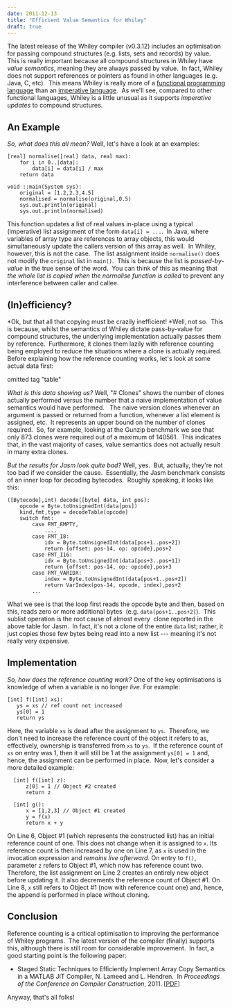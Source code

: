 ```yaml
---
date: 2011-12-13
title: "Efficient Value Semantics for Whiley"
draft: true
---
```


The latest release of the Whiley compiler (v0.3.12) includes an optimisation for passing compound structures (e.g. lists, sets and records) by value.  This is really important because all compound structures in Whiley have *value semantics*, meaning they are always passed by value.  In fact, Whiley does not support references or pointers as found in other languages (e.g. Java, C, etc).  This means Whiley is really more of a [functional programming language](http://wikipedia.org/wiki/Functional_programming) than an [imperative language](http://wikipedia.org/wiki/Imperative_programming).  As we'll see, compared to other functional languages, Whiley is a little unusual as it supports *imperative updates* to compound structures.

## An Example

*So, what does this all mean?* Well, let's have a look at an examples:

```whiley
[real] normalise([real] data, real max):
    for i in 0..|data|:
        data[i] = data[i] / max
    return data

void ::main(System sys):
    original = [1.2,2.3,4.5]
    normalised = normalise(original,0.5)
    sys.out.println(original)
    sys.out.println(normalised)
```

This function updates a list of real values in-place using a typical (imperative) list assignment of the form `data[i] = ...`.  In Java, where variables of array type are references to array objects, this would simultaneously update the callers version of this array as well.  In Whiley, however, this is not the case.  The list assignment inside `normalise()` does not modify the `original` list in `main()`.  This is because the list is *passed-by-value* in the true sense of the word.  You can think of this as meaning that *the whole list is copied when the normalise function is called* to prevent any interference between caller and callee.

## (In)efficiency?

*Ok, but that all that copying must be crazily inefficient! *Well, not so.  This is because, whilst the semantics of Whiley dictate pass-by-value for compound structures, the underlying implementation actually passes them by reference.  Furthermore, it clones them lazily with reference counting being employed to reduce the situations where a clone is actually required.  Before explaining how the reference counting works, let's look at some actual data first:

omitted tag "table"

*What is this data showing us?* Well, "# Clones" shows the number of clones actually performed versus the number that a naive implementation of value semantics would have performed.   The naive version clones whenever an argument is passed or returned from a function, whenever a list element is assigned, etc.  It represents an upper bound on the number of clones required.  So, for example, looking at the Gunzip benchmark we see that only 873 clones were required out of a maximum of 140561.  This indicates that, in the vast majority of cases, value semantics does not actually result in many extra clones.

*But the results for Jasm look quite bad?* Well, yes.  But, actually, they're not too bad if we consider the cause.  Essentially, the Jasm benchmark consists of an inner loop for decoding bytecodes.  Roughly speaking, it looks like this:

```whiley
([Bytecode],int) decode([byte] data, int pos):
    opcode = Byte.toUnsignedInt(data[pos])
    kind,fmt,type = decodeTable[opcode]
    switch fmt:
        case FMT_EMPTY,
            ....
        case FMT_I8:
            idx = Byte.toUnsignedInt(data[pos+1..pos+2])
            return {offset: pos-14, op: opcode},pos+2
        case FMT_I16:
            idx = Byte.toUnsignedInt(data[pos+3..pos+1])
            return {offset: pos-14, op: opcode},pos+3
        case FMT_VARIDX:
            index = Byte.toUnsignedInt(data[pos+1..pos+2])
            return VarIndex(pos-14, opcode, index),pos+2
        ...
```

What we see is that the loop first reads the opcode byte and then, based on this, reads zero or more additional bytes  (e.g. `data[pos+1..pos+2]`).  This sublist operation is the root cause of almost every  clone reported in the above table for Jasm.  In fact, it's not a clone of the entire `data` list; rather, it just copies those few bytes being read into a new list --- meaning it's not really very expensive.

## Implementation

*So, how does the reference counting work?* One of the key optimisations is knowledge of when a variable is no longer *live*.  For example:

```whiley
[int] f([int] xs):
   ys = xs // ref count not increased
   ys[0] = 1
   return ys
```

Here, the variable `xs` is dead after the assignment to `ys`.  Therefore, we don't need to increase the reference count of the object it refers to as, effectively, ownership is transferred from `xs` to `ys`.  If the reference count of `xs` on entry was 1, then it will still be 1 at the assignment `ys[0] = 1` and, hence, the assignment can be performed in place.  Now, let's consider a more detailed example:

```whiley
  [int] f([int] z):
      z[0] = 1 // Object #2 created
      return z

  [int] g():
      x = [1,2,3] // Object #1 created
      y = f(x)
      return x + y
```

On Line 6,  Object #1 (which represents the constructed list) has an initial reference count of one.  This does not change when it is assigned to `x`.  Its reference count is then increased by one on Line 7, as `x` is used in the invocation expression and *remains live afterward*.  On entry to `f()`, parameter `z` refers to Object #1, which now has reference count two. Therefore, the list assignment on Line 2 creates an entirely new object before updating it.  It also decrements the reference count of Object #1.  On Line 8, `x` still refers to Object #1 (now with reference count one) and, hence, the append is performed in place without cloning.
## Conclusion
Reference counting is a critical optimisation to improving the performance of Whiley programs.  The latest version of the compiler (finally) supports this, although there is still room for considerable improvement.  In fact, a good starting point is the following paper:
   * Staged Static Techniques to Efficiently Implement Array Copy Semantics in a MATLAB JIT Compiler, N. Lameed and L. Hendren.  In *Proceedings of the Conference on Compiler Construction*, 2011. [[PDF](http://www.sable.mcgill.ca/mclab/mcvm/mcvmcc2011.pdf)]


Anyway, that's all folks!